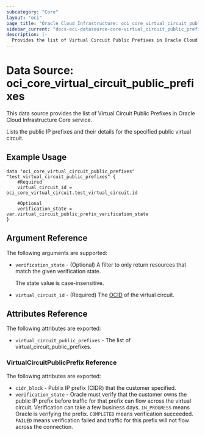 ```yaml
---
subcategory: "Core"
layout: "oci"
page_title: "Oracle Cloud Infrastructure: oci_core_virtual_circuit_public_prefixes"
sidebar_current: "docs-oci-datasource-core-virtual_circuit_public_prefixes"
description: |-
  Provides the list of Virtual Circuit Public Prefixes in Oracle Cloud Infrastructure Core service
---
```


# Data Source: oci_core_virtual_circuit_public_prefixes
This data source provides the list of Virtual Circuit Public Prefixes in Oracle Cloud Infrastructure Core service.

Lists the public IP prefixes and their details for the specified
public virtual circuit.


## Example Usage

```hcl
data "oci_core_virtual_circuit_public_prefixes" "test_virtual_circuit_public_prefixes" {
	#Required
	virtual_circuit_id = oci_core_virtual_circuit.test_virtual_circuit.id

	#Optional
	verification_state = var.virtual_circuit_public_prefix_verification_state
}
```

## Argument Reference

The following arguments are supported:

* `verification_state` - (Optional) A filter to only return resources that match the given verification state.

	The state value is case-insensitive. 
* `virtual_circuit_id` - (Required) The [OCID](https://docs.cloud.oracle.com/iaas/Content/General/Concepts/identifiers.htm) of the virtual circuit.


## Attributes Reference

The following attributes are exported:

* `virtual_circuit_public_prefixes` - The list of virtual_circuit_public_prefixes.

### VirtualCircuitPublicPrefix Reference

The following attributes are exported:

* `cidr_block` - Publix IP prefix (CIDR) that the customer specified.
* `verification_state` - Oracle must verify that the customer owns the public IP prefix before traffic for that prefix can flow across the virtual circuit. Verification can take a few business days. `IN_PROGRESS` means Oracle is verifying the prefix. `COMPLETED` means verification succeeded. `FAILED` means verification failed and traffic for this prefix will not flow across the connection. 

